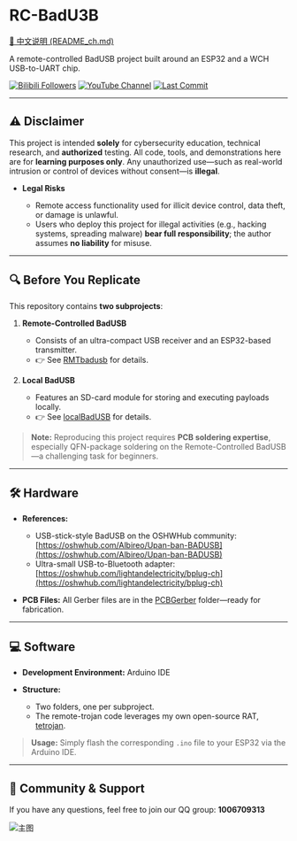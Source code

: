 
# RC-BadU3B

[🔗 中文说明 (README\_ch.md)](https://github.com/LanYangYang321/RC-BadU3B/blob/main/README_ch.md)

A remote-controlled BadUSB project built around an ESP32 and a WCH USB-to-UART chip.

[![Bilibili Followers](https://img.shields.io/badge/dynamic/json?color=blue\&label=BiliBili\&labelColor=white\&query=\$.data.follower\&url=https://api.bilibili.com/x/relation/stat?vmid=1084866085\&logo=bilibili\&style=flat-square)](https://space.bilibili.com/1084866085)
[![YouTube Channel](https://img.shields.io/badge/YouTube-white?logo=youtube\&logoColor=FF0000\&style=flat-square)](https://www.youtube.com/@lyyontop)
[![Last Commit](https://img.shields.io/github/last-commit/LanYangYang321/RC-BadU3B?color=yellow\&logo=github&labelColor=black&label=Latest&style=flat-square)](https://github.com/LanYangYang321/RC-BadU3B)

---

## ⚠️ Disclaimer

This project is intended **solely** for cybersecurity education, technical research, and **authorized** testing.
All code, tools, and demonstrations here are for **learning purposes only**. Any unauthorized use—such as real-world intrusion or control of devices without consent—is **illegal**.

* **Legal Risks**

  * Remote access functionality used for illicit device control, data theft, or damage is unlawful.
  * Users who deploy this project for illegal activities (e.g., hacking systems, spreading malware) **bear full responsibility**; the author assumes **no liability** for misuse.

---

## 🔍 Before You Replicate

This repository contains **two subprojects**:

1. **Remote-Controlled BadUSB**

   * Consists of an ultra-compact USB receiver and an ESP32-based transmitter.
   * 👉 See [RMTbadusb](https://github.com/LanYangYang321/RC-BadU3B/tree/main/RMTbadusb) for details.

2. **Local BadUSB**

   * Features an SD-card module for storing and executing payloads locally.
   * 👉 See [localBadUSB](https://github.com/LanYangYang321/RC-BadU3B/tree/main/localBadUSB) for details.

> **Note:** Reproducing this project requires **PCB soldering expertise**, especially QFN-package soldering on the Remote-Controlled BadUSB—a challenging task for beginners.

---

## 🛠 Hardware

* **References:**

  * USB-stick-style BadUSB on the OSHWHub community:
    [https://oshwhub.com/Albireo/Upan-ban-BADUSB](https://oshwhub.com/Albireo/Upan-ban-BADUSB)
  * Ultra-small USB-to-Bluetooth adapter:
    [https://oshwhub.com/lightandelectricity/bplug-ch](https://oshwhub.com/lightandelectricity/bplug-ch)

* **PCB Files:**
  All Gerber files are in the [PCBGerber](https://github.com/LanYangYang321/RC-BadU3B/tree/main/PCBGerber) folder—ready for fabrication.

---

## 💻 Software

* **Development Environment:** Arduino IDE
* **Structure:**

  * Two folders, one per subproject.
  * The remote-trojan code leverages my own open-source RAT, [tetrojan](https://github.com/LanYangYang321/tetrojan).

> **Usage:** Simply flash the corresponding `.ino` file to your ESP32 via the Arduino IDE.

---

## 🤝 Community & Support

If you have any questions, feel free to join our QQ group:
**1006709313**

![主图](https://github.com/user-attachments/assets/9be879b9-e1c0-42a5-885c-f4c2dc13a077)


